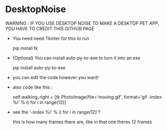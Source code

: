 # DesktopNoise



WARNING : IF YOU USE DESKTOP NOISE TO MAKE A DESKTOP PET APP, YOU HAVE TO CREDIT THIS GITHUB PAGE

- You need need Tkinter for this to run

  pip install tk

- (Optional) You can install auto-py-to-exe to turn it into an exe

  pip install auto-py-to-exe

- you can edit the code however you want!


- also code like this :
  
  self.walking_right = [tk.PhotoImage(file='moving.gif', format='gif -index %i' % i) for i in range(12)]

- see the '-index %i' % i) for i in range(12)'?

  this is how many frames there are, like in that one theres 12 frames
